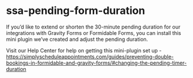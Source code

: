# ssa-pending-form-duration
If you’d like to extend or shorten the 30-minute pending duration for our integrations with Gravity Forms or Formidable Forms, 
you can install this mini plugin we’ve created and adjust the pending duration. 

Visit our Help Center for help on getting this mini-plugin set up - https://simplyscheduleappointments.com/guides/preventing-double-bookings-in-formidable-and-gravity-forms/#changing-the-pending-timer-duration
